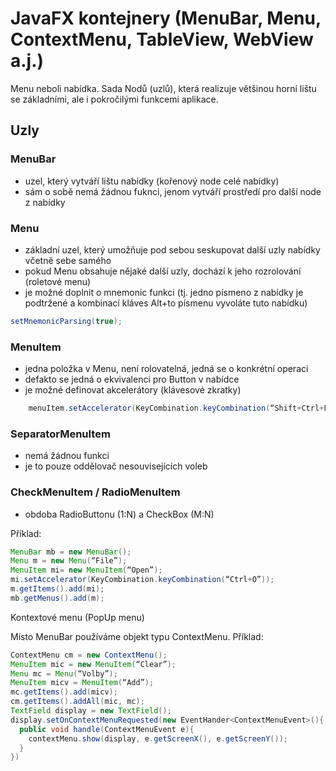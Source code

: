 # JavaFX kontejnery (MenuBar, Menu, ContextMenu, TableView, WebView a.j.)

Menu neboli nabídka.
Sada Nodů (uzlů), která realizuje většinou horní lištu se základními, ale i pokročilými funkcemi aplikace.

## Uzly
### MenuBar
-	uzel, který vytváří lištu nabídky (kořenový node celé nabídky)
-	sám o sobě nemá žádnou fuknci, jenom vytváří prostředí pro další node z nabídky
### Menu
-	základní uzel, který umožňuje pod sebou seskupovat další uzly nabídky včetně sebe samého
-	pokud Menu obsahuje nějaké další uzly, dochází k jeho rozrolování (roletové menu)
-	je možné doplnit o mnemonic funkci (tj. jedno písmeno z nabídky je podtržené a kombinací kláves Alt+to písmenu vyvoláte tuto nabídku)
```java
setMnemonicParsing(true);
```
### MenuItem
-	jedna položka v Menu, není rolovatelná, jedná se o konkrétní operaci
-	defakto se jedná o ekvivalenci pro Button v nabídce
-	je možné definovat akcelerátory (klávesové zkratky)
```java
	menuItem.setAccelerator(KeyCombination.keyCombination(“Shift+Ctrl+F8”));
  ```
### SeparatorMenuItem
-	nemá žádnou funkci
-	je to pouze oddělovač nesouvisejících voleb
### CheckMenuItem / RadioMenuItem
-	obdoba RadioButtonu (1:N) a CheckBox (M:N)

Příklad:
```java
MenuBar mb = new MenuBar();
Menu m = new Menu(“File”);
MenuItem mi= new MenuItem(“Open”);
mi.setAccelerator(KeyCombination.keyCombination(“Ctrl+O”));
m.getItems().add(mi);
mb.getMenus().add(m);
```
Kontextové menu (PopUp menu)

Místo MenuBar používáme objekt typu ContextMenu.
Příklad:
```java
ContextMenu cm = new ContextMenu();
MenuItem mic = new MenuItem(“Clear”);
Menu mc = Menu(“Volby”);
MenuItem micv = MenuItem(“Add”);
mc.getItems().add(micv);
cm.getItems().addAll(mic, mc);
TextField display = new TextField();
display.setOnContextMenuRequested(new EventHander<ContextMenuEvent>(){
  public void handle(ContextMenuEvent e){
    contextMenu.show(display, e.getScreenX(), e.getScreenY());
  }
})
```

